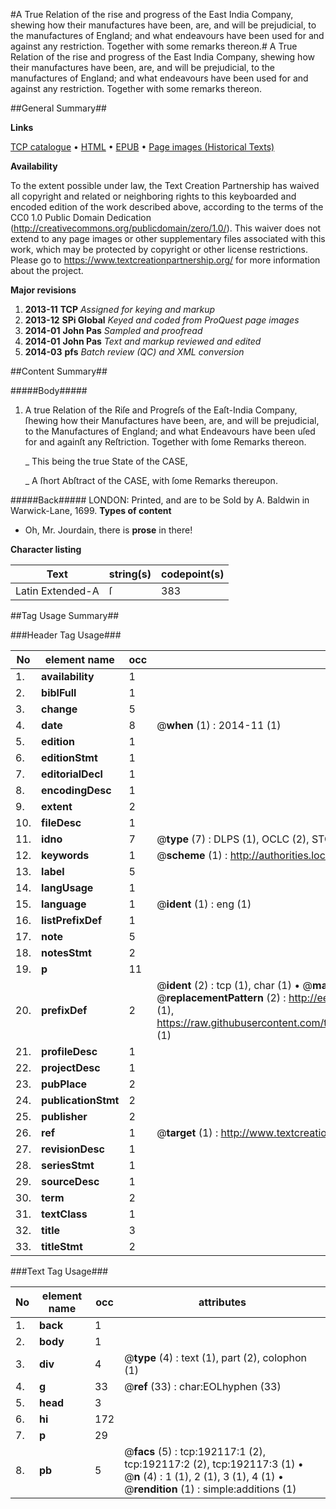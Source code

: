 #A True Relation of the rise and progress of the East India Company, shewing how their manufactures have been, are, and will be prejudicial, to the manufactures of England; and what endeavours have been used for and against any restriction. Together with some remarks thereon.#
A True Relation of the rise and progress of the East India Company, shewing how their manufactures have been, are, and will be prejudicial, to the manufactures of England; and what endeavours have been used for and against any restriction. Together with some remarks thereon.

##General Summary##

**Links**

[TCP catalogue](http://www.ota.ox.ac.uk/tcp/)  • 
[HTML](http://tei.it.ox.ac.uk/tcp/Texts-HTML/free/B10/B10200.html)  • 
[EPUB](http://tei.it.ox.ac.uk/tcp/Texts-EPUB/free/B10/B10200.epub) • 
[Page images (Historical Texts)](https://historicaltexts.jisc.ac.uk/eebo-80924805e)

**Availability**

To the extent possible under law, the Text Creation Partnership has waived all copyright and related or neighboring rights to this keyboarded and encoded edition of the work described above, according to the terms of the CC0 1.0 Public Domain Dedication (http://creativecommons.org/publicdomain/zero/1.0/). This waiver does not extend to any page images or other supplementary files associated with this work, which may be protected by copyright or other license restrictions. Please go to https://www.textcreationpartnership.org/ for more information about the project.

**Major revisions**

1. __2013-11__ __TCP__ *Assigned for keying and markup*
1. __2013-12__ __SPi Global__ *Keyed and coded from ProQuest page images*
1. __2014-01__ __John Pas__ *Sampled and proofread*
1. __2014-01__ __John Pas__ *Text and markup reviewed and edited*
1. __2014-03__ __pfs__ *Batch review (QC) and XML conversion*

##Content Summary##

#####Body#####

1. A true Relation of the Riſe and Progreſs of the Eaſt-India Company, ſhewing how their Manufactures have been, are, and will be prejudicial, to the Manufactures of England; and what Endeavours have been uſed for and againſt any Reſtriction. Together with ſome Remarks thereon.

    _ This being the true State of the CASE,

    _ A ſhort Abſtract of the CASE, with ſome Remarks thereupon.

#####Back#####
LONDON: Printed, and are to be Sold by A. Baldwin in Warwick-Lane, 1699.
**Types of content**

  * Oh, Mr. Jourdain, there is **prose** in there!

**Character listing**


|Text|string(s)|codepoint(s)|
|---|---|---|
|Latin Extended-A|ſ|383|

##Tag Usage Summary##

###Header Tag Usage###

|No|element name|occ|attributes|
|---|---|---|---|
|1.|__availability__|1||
|2.|__biblFull__|1||
|3.|__change__|5||
|4.|__date__|8| @__when__ (1) : 2014-11 (1)|
|5.|__edition__|1||
|6.|__editionStmt__|1||
|7.|__editorialDecl__|1||
|8.|__encodingDesc__|1||
|9.|__extent__|2||
|10.|__fileDesc__|1||
|11.|__idno__|7| @__type__ (7) : DLPS (1), OCLC (2), STC (2), EEBO-CITATION (1), VID (1)|
|12.|__keywords__|1| @__scheme__ (1) : http://authorities.loc.gov/ (1)|
|13.|__label__|5||
|14.|__langUsage__|1||
|15.|__language__|1| @__ident__ (1) : eng (1)|
|16.|__listPrefixDef__|1||
|17.|__note__|5||
|18.|__notesStmt__|2||
|19.|__p__|11||
|20.|__prefixDef__|2| @__ident__ (2) : tcp (1), char (1)  •  @__matchPattern__ (2) : ([0-9\-]+):([0-9IVX]+) (1), (.+) (1)  •  @__replacementPattern__ (2) : http://eebo.chadwyck.com/downloadtiff?vid=$1&page=$2 (1), https://raw.githubusercontent.com/textcreationpartnership/Texts/master/tcpchars.xml#$1 (1)|
|21.|__profileDesc__|1||
|22.|__projectDesc__|1||
|23.|__pubPlace__|2||
|24.|__publicationStmt__|2||
|25.|__publisher__|2||
|26.|__ref__|1| @__target__ (1) : http://www.textcreationpartnership.org/docs/. (1)|
|27.|__revisionDesc__|1||
|28.|__seriesStmt__|1||
|29.|__sourceDesc__|1||
|30.|__term__|2||
|31.|__textClass__|1||
|32.|__title__|3||
|33.|__titleStmt__|2||


###Text Tag Usage###

|No|element name|occ|attributes|
|---|---|---|---|
|1.|__back__|1||
|2.|__body__|1||
|3.|__div__|4| @__type__ (4) : text (1), part (2), colophon (1)|
|4.|__g__|33| @__ref__ (33) : char:EOLhyphen (33)|
|5.|__head__|3||
|6.|__hi__|172||
|7.|__p__|29||
|8.|__pb__|5| @__facs__ (5) : tcp:192117:1 (2), tcp:192117:2 (2), tcp:192117:3 (1)  •  @__n__ (4) : 1 (1), 2 (1), 3 (1), 4 (1)  •  @__rendition__ (1) : simple:additions (1)|
